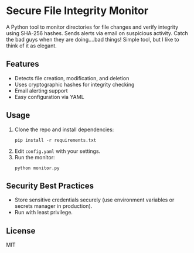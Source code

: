 # Secure File Integrity Monitor

A Python tool to monitor directories for file changes and verify integrity using SHA-256 hashes. Sends alerts via email on suspicious activity. Catch the bad guys when they are doing....bad things! Simple tool, but I like to think of it as elegant.  

## Features
- Detects file creation, modification, and deletion
- Uses cryptographic hashes for integrity checking
- Email alerting support
- Easy configuration via YAML

## Usage

1. Clone the repo and install dependencies:
    ```
    pip install -r requirements.txt
    ```
2. Edit `config.yaml` with your settings.
3. Run the monitor:
    ```
    python monitor.py
    ```

## Security Best Practices

- Store sensitive credentials securely (use environment variables or secrets manager in production).
- Run with least privilege.

## License

MIT
